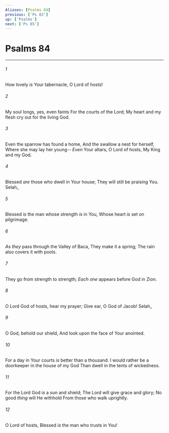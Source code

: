```yaml
---
Aliases: [Psalms 84]
previous: ['Ps 83']
up: ['Psalms']
next: ['Ps 85']
---
```

# Psalms 84

***


###### 1 
How lovely _is_ Your tabernacle, O Lord of hosts! 

###### 2 
My soul longs, yes, even faints For the courts of the Lord; My heart and my flesh cry out for the living God. 

###### 3 
Even the sparrow has found a home, And the swallow a nest for herself, Where she may lay her young-- _Even_ Your altars, O Lord of hosts, My King and my God. 

###### 4 
Blessed _are_ those who dwell in Your house; They will still be praising You. Selah_ 

###### 5 
Blessed _is_ the man whose strength _is_ in You, Whose heart _is_ set on pilgrimage. 

###### 6 
_As they_ pass through the Valley of Baca, They make it a spring; The rain also covers it with pools. 

###### 7 
They go from strength to strength; _Each one_ appears before God in Zion. 

###### 8 
O Lord God of hosts, hear my prayer; Give ear, O God of Jacob! Selah_ 

###### 9 
O God, behold our shield, And look upon the face of Your anointed. 

###### 10 
For a day in Your courts _is_ better than a thousand. I would rather be a doorkeeper in the house of my God Than dwell in the tents of wickedness. 

###### 11 
For the Lord God _is_ a sun and shield; The Lord will give grace and glory; No good _thing_ will He withhold From those who walk uprightly. 

###### 12 
O Lord of hosts, Blessed _is_ the man who trusts in You!
